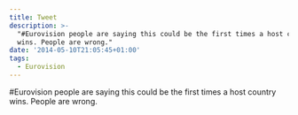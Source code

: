 ```yaml
---
title: Tweet
description: >-
  "#Eurovision people are saying this could be the first times a host country
  wins. People are wrong."
date: '2014-05-10T21:05:45+01:00'
tags:
  - Eurovision
---
```

#Eurovision people are saying this could be the first times a host country wins. People are wrong.

